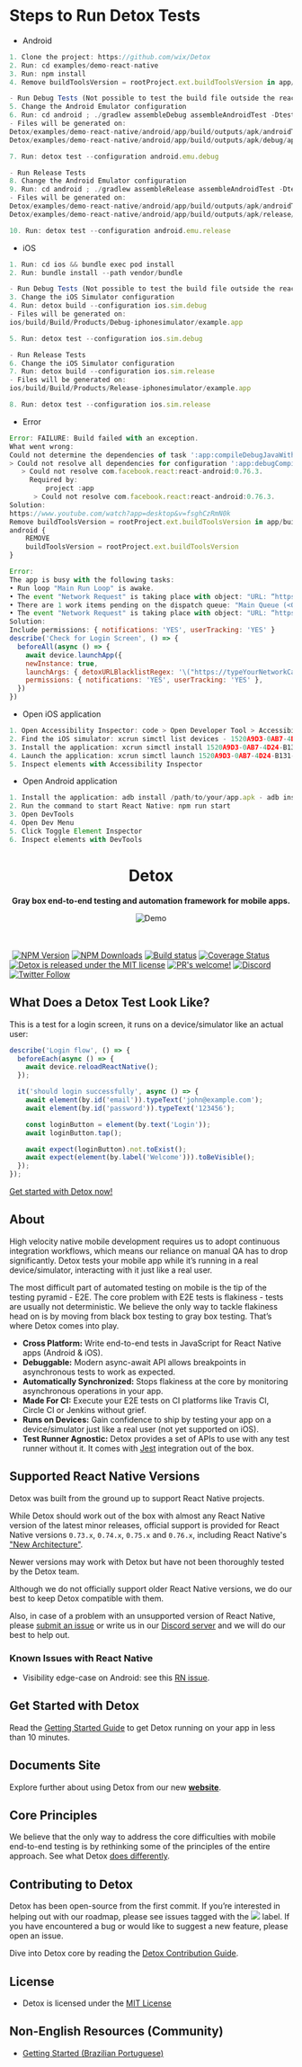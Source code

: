 <!-- markdownlint-configure-file { "first-line-heading": 0 } -->

# Steps to Run Detox Tests

- Android
```js
1. Clone the project: https://github.com/wix/Detox
2. Run: cd examples/demo-react-native
3. Run: npm install
4. Remove buildToolsVersion = rootProject.ext.buildToolsVersion in app/build.gradle

- Run Debug Tests (Not possible to test the build file outside the react-native repo)
5. Change the Android Emulator configuration
6. Run: cd android ; ./gradlew assembleDebug assembleAndroidTest -DtestBuildType=debug ; cd -
- Files will be generated on:
Detox/examples/demo-react-native/android/app/build/outputs/apk/androidTest/debug/app-debug-androidTest.apk
Detox/examples/demo-react-native/android/app/build/outputs/apk/debug/app-debug.apk

7. Run: detox test --configuration android.emu.debug

- Run Release Tests
8. Change the Android Emulator configuration
9. Run: cd android ; ./gradlew assembleRelease assembleAndroidTest -DtestBuildType=release ; cd -
- Files will be generated on:
Detox/examples/demo-react-native/android/app/build/outputs/apk/androidTest/release/app-release-androidTest.apk
Detox/examples/demo-react-native/android/app/build/outputs/apk/release/app-release.apk

10. Run: detox test --configuration android.emu.release
```
- iOS
```js
1. Run: cd ios && bundle exec pod install
2. Run: bundle install --path vendor/bundle

- Run Debug Tests (Not possible to test the build file outside the react-native repo)
3. Change the iOS Simulator configuration
4. Run: detox build --configuration ios.sim.debug
- Files will be generated on:
ios/build/Build/Products/Debug-iphonesimulator/example.app

5. Run: detox test --configuration ios.sim.debug

- Run Release Tests
6. Change the iOS Simulator configuration
7. Run: detox build --configuration ios.sim.release
- Files will be generated on:
ios/build/Build/Products/Release-iphonesimulator/example.app

8. Run: detox test --configuration ios.sim.release
```

- Error
```js
Error: FAILURE: Build failed with an exception.
What went wrong:
Could not determine the dependencies of task ':app:compileDebugJavaWithJavac'.
> Could not resolve all dependencies for configuration ':app:debugCompileClasspath'.
   > Could not resolve com.facebook.react:react-android:0.76.3.
     Required by:
         project :app
      > Could not resolve com.facebook.react:react-android:0.76.3.
Solution:
https://www.youtube.com/watch?app=desktop&v=fsghCzRmN0k
Remove buildToolsVersion = rootProject.ext.buildToolsVersion in app/build.gradle
android {
    REMOVE
    buildToolsVersion = rootProject.ext.buildToolsVersion
}

Error:
The app is busy with the following tasks:
• Run loop "Main Run Loop" is awake.
• The event "Network Request" is taking place with object: "URL: “https://api-dev.gigflex.com:8088/socket/347/oxxy2uxi/xhr_streaming?t=1679374217817”".
• There are 1 work items pending on the dispatch queue: "Main Queue (<OS_dispatch_queue_main: com.apple.main-thread>)".
• The event "Network Request" is taking place with object: "URL: “https://api-dev.gigflex.com:8088/socket/501/o2tr5ber/xhr_streaming?t=1679374218301”".
Solution:
Include permissions: { notifications: 'YES', userTracking: 'YES' }
describe('Check for Login Screen', () => {
  beforeAll(async () => {
    await device.launchApp({
    newInstance: true,
    launchArgs: { detoxURLBlacklistRegex: '\("https://typeYourNetworkCallHere.com/*")' },
    permissions: { notifications: 'YES', userTracking: 'YES' },
  })
})
```

- Open iOS application
```js
1. Open Accessibility Inspector: code > Open Developer Tool > Accessibility Inspector
2. Find the iOS simulator: xcrun simctl list devices - 1520A9D3-0AB7-4D24-B131-81B9E928C6D1
3. Install the application: xcrun simctl install 1520A9D3-0AB7-4D24-B131-81B9E928C6D1 /ios/build/Build/Products/Release-iphonesimulator/example.app
4. Launch the application: xcrun simctl launch 1520A9D3-0AB7-4D24-B131-81B9E928C6D1 com.yourcompany.YourApp
5. Inspect elements with Accessibility Inspector
```

- Open Android application
```js
1. Install the application: adb install /path/to/your/app.apk - adb install app-release.apk
2. Run the command to start React Native: npm run start
3. Open DevTools
4. Open Dev Menu
5. Click Toggle Element Inspector
6. Inspect elements with DevTools
```

<h1 align="center">
  Detox
</h1>
<p align="center">
<b>Gray box end-to-end testing and automation framework for mobile apps.</b>
</p>
<p align="center">
<img alt="Demo" src="docs/img/Detox.gif"/>
</p>
<h1></h1>

<img src="https://user-images.githubusercontent.com/1962469/89655670-1c235c80-d8d3-11ea-9320-0f865767ef5d.png" alt="" height=24 width=1> [![NPM Version](https://img.shields.io/npm/v/detox.svg?style=flat)](https://www.npmjs.com/package/detox) [![NPM Downloads](https://img.shields.io/npm/dm/detox.svg?style=flat)](https://www.npmjs.com/package/detox) [![Build status](https://badge.buildkite.com/39afde30a964a6763de9753762bc80264ba141e1c1f41fc878.svg)](https://buildkite.com/wix-mobile-oss/detox) [![Coverage Status](https://coveralls.io/repos/github/wix/Detox/badge.svg?branch=master)](https://coveralls.io/github/wix/Detox?branch=master) [![Detox is released under the MIT license](https://img.shields.io/badge/license-MIT-blue.svg)](LICENSE) [![PR's welcome!](https://img.shields.io/badge/PRs-welcome-brightgreen.svg)](https://wix.github.io/Detox/docs/contributing) [![Discord](https://img.shields.io/discord/957617863550697482?color=%235865F2\&label=discord)](https://discord.gg/CkD5QKheF5) [![Twitter Follow](https://img.shields.io/twitter/follow/detoxe2e?label=Follow\&style=social)](https://twitter.com/detoxe2e)

## What Does a Detox Test Look Like?

This is a test for a login screen, it runs on a device/simulator like an actual user:

```js
describe('Login flow', () => {
  beforeEach(async () => {
    await device.reloadReactNative();
  });

  it('should login successfully', async () => {
    await element(by.id('email')).typeText('john@example.com');
    await element(by.id('password')).typeText('123456');

    const loginButton = element(by.text('Login'));
    await loginButton.tap();

    await expect(loginButton).not.toExist();
    await expect(element(by.label('Welcome'))).toBeVisible();
  });
});
```

[Get started with Detox now!](https://wix.github.io/Detox/docs/introduction/getting-started)

## About

High velocity native mobile development requires us to adopt continuous integration workflows, which means our reliance on manual QA has to drop significantly. Detox tests your mobile app while it’s running in a real device/simulator, interacting with it just like a real user.

The most difficult part of automated testing on mobile is the tip of the testing pyramid - E2E. The core problem with E2E tests is flakiness - tests are usually not deterministic. We believe the only way to tackle flakiness head on is by moving from black box testing to gray box testing. That’s where Detox comes into play.

- **Cross Platform:** Write end-to-end tests in JavaScript for React Native apps (Android & iOS).
- **Debuggable:** Modern async-await API allows breakpoints in asynchronous tests to work as expected.
- **Automatically Synchronized:** Stops flakiness at the core by monitoring asynchronous operations in your app.
- **Made For CI:** Execute your E2E tests on CI platforms like Travis CI, Circle CI or Jenkins without grief.
- **Runs on Devices:** Gain confidence to ship by testing your app on a device/simulator just like a real user (not yet supported on iOS).
- **Test Runner Agnostic:** Detox provides a set of APIs to use with any test runner without it. It comes with [Jest](https://jestjs.io) integration out of the box.

## Supported React Native Versions

Detox was built from the ground up to support React Native projects.

While Detox should work out of the box with almost any React Native version of the latest minor releases, official support is provided for React Native versions `0.73.x`, `0.74.x`, `0.75.x` and `0.76.x`, including React Native's ["New Architecture"](https://reactnative.dev/docs/the-new-architecture/landing-page).

Newer versions may work with Detox but have not been thoroughly tested by the Detox team.

Although we do not officially support older React Native versions, we do our best to keep Detox compatible with them.

Also, in case of a problem with an unsupported version of React Native, please [submit an issue](https://github.com/wix/Detox/issues/new/choose) or write us in our [Discord server](https://discord.gg/CkD5QKheF5) and we will do our best to help out.

### Known Issues with React Native

- Visibility edge-case on Android: see this [RN issue](https://github.com/facebook/react-native/issues/23870).

## Get Started with Detox

Read the [Getting Started Guide](https://wix.github.io/Detox/docs/introduction/getting-started) to get Detox running on your app in less than 10 minutes.

## Documents Site

Explore further about using Detox from our new **[website](https://wix.github.io/Detox/)**.

## Core Principles

We believe that the only way to address the core difficulties with mobile end-to-end testing is by rethinking some of the principles of the entire approach. See what Detox [does differently](https://wix.github.io/Detox/docs/articles/design-principles).

## Contributing to Detox

Detox has been open-source from the first commit. If you’re interested in helping out with our roadmap, please see issues tagged with the [<img src="docs/img/github-label-contributors.png">](https://github.com/wix/Detox/labels/user%3A%20looking%20for%20contributors) label. If you have encountered a bug or would like to suggest a new feature, please open an issue.

Dive into Detox core by reading the [Detox Contribution Guide](https://wix.github.io/Detox/docs/contributing).

## License

- Detox is licensed under the [MIT License](LICENSE)

## Non-English Resources (Community)

- [Getting Started (Brazilian Portuguese)](https://medium.com/quia-digital/iniciando-com-detox-framework-1-4-ce31ad7ae812)
